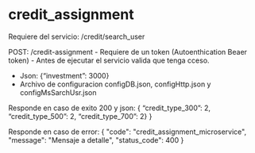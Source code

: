 # credit_assignment

Requiere del servicio: /credit/search_user

POST: /credit-assignment
	- Requiere de un token (Autoenthication Beaer token)
	- Antes de ejecutar el servicio valida que tenga cceso.
  - Json: {“investment”: 3000}
  - Archivo de configuracion configDB.json, configHttp.json y configMsSarchUsr.json


Responde en caso de exito 200 y json:
 {
   “credit_type_300”: 2, 
   “credit_type_500”: 2, 
   “credit_type_700”: 2}
}
 
Responde en caso de error:
 {
   "code": "credit_assignment_microservice",
   "message": "Mensaje a detalle",
   "status_code": 400
 }
